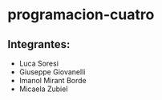 # programacion-cuatro

## Integrantes:
  - Luca Soresi
  - Giuseppe Giovanelli
  - Imanol Mirant Borde
  - Micaela Zubiel
